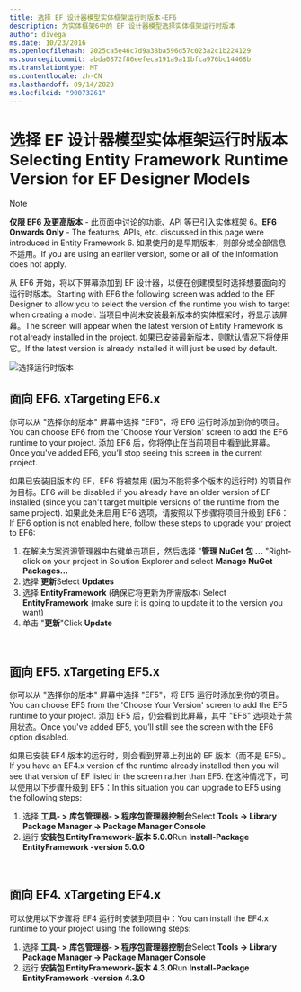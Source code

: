 ```yaml
---
title: 选择 EF 设计器模型实体框架运行时版本-EF6
description: 为实体框架6中的 EF 设计器模型选择实体框架运行时版本
author: divega
ms.date: 10/23/2016
ms.openlocfilehash: 2025ca5e46c7d9a38ba596d57c023a2c1b224129
ms.sourcegitcommit: abda0872f86eefeca191a9a11bfca976bc14468b
ms.translationtype: MT
ms.contentlocale: zh-CN
ms.lasthandoff: 09/14/2020
ms.locfileid: "90073261"
---
```

# <a name="selecting-entity-framework-runtime-version-for-ef-designer-models"></a><span data-ttu-id="92746-103">选择 EF 设计器模型实体框架运行时版本</span><span class="sxs-lookup"><span data-stu-id="92746-103">Selecting Entity Framework Runtime Version for EF Designer Models</span></span>
> [!NOTE]
> <span data-ttu-id="92746-104">**仅限 EF6 及更高版本** - 此页面中讨论的功能、API 等已引入实体框架 6。</span><span class="sxs-lookup"><span data-stu-id="92746-104">**EF6 Onwards Only** - The features, APIs, etc. discussed in this page were introduced in Entity Framework 6.</span></span> <span data-ttu-id="92746-105">如果使用的是早期版本，则部分或全部信息不适用。</span><span class="sxs-lookup"><span data-stu-id="92746-105">If you are using an earlier version, some or all of the information does not apply.</span></span>

<span data-ttu-id="92746-106">从 EF6 开始，将以下屏幕添加到 EF 设计器，以便在创建模型时选择想要面向的运行时版本。</span><span class="sxs-lookup"><span data-stu-id="92746-106">Starting with EF6 the following screen was added to the EF Designer to allow you to select the version of the runtime you wish to target when creating a model.</span></span> <span data-ttu-id="92746-107">当项目中尚未安装最新版本的实体框架时，将显示该屏幕。</span><span class="sxs-lookup"><span data-stu-id="92746-107">The screen will appear when the latest version of Entity Framework is not already installed in the project.</span></span> <span data-ttu-id="92746-108">如果已安装最新版本，则默认情况下将使用它。</span><span class="sxs-lookup"><span data-stu-id="92746-108">If the latest version is already installed it will just be used by default.</span></span>

![选择运行时版本](~/ef6/media/screen.png)

## <a name="targeting-ef6x"></a><span data-ttu-id="92746-110">面向 EF6. x</span><span class="sxs-lookup"><span data-stu-id="92746-110">Targeting EF6.x</span></span>

<span data-ttu-id="92746-111">你可以从 "选择你的版本" 屏幕中选择 "EF6"，将 EF6 运行时添加到你的项目。</span><span class="sxs-lookup"><span data-stu-id="92746-111">You can choose EF6 from the 'Choose Your Version' screen to add the EF6 runtime to your project.</span></span> <span data-ttu-id="92746-112">添加 EF6 后，你将停止在当前项目中看到此屏幕。</span><span class="sxs-lookup"><span data-stu-id="92746-112">Once you've added EF6, you’ll stop seeing this screen in the current project.</span></span>

<span data-ttu-id="92746-113">如果已安装旧版本的 EF，EF6 将被禁用 (因为不能将多个版本的运行时) 的项目作为目标。</span><span class="sxs-lookup"><span data-stu-id="92746-113">EF6 will be disabled if you already have an older version of EF installed (since you can't target multiple versions of the runtime from the same project).</span></span> <span data-ttu-id="92746-114">如果此处未启用 EF6 选项，请按照以下步骤将项目升级到 EF6：</span><span class="sxs-lookup"><span data-stu-id="92746-114">If EF6 option is not enabled here, follow these steps to upgrade your project to EF6:</span></span>

1.  <span data-ttu-id="92746-115">在解决方案资源管理器中右键单击项目，然后选择 "**管理 NuGet 包 ...** "</span><span class="sxs-lookup"><span data-stu-id="92746-115">Right-click on your project in Solution Explorer and select **Manage NuGet Packages...**</span></span>
2.  <span data-ttu-id="92746-116">选择 **更新**</span><span class="sxs-lookup"><span data-stu-id="92746-116">Select **Updates**</span></span>
3.  <span data-ttu-id="92746-117">选择 **EntityFramework** (确保它将更新为所需版本) </span><span class="sxs-lookup"><span data-stu-id="92746-117">Select **EntityFramework** (make sure it is going to update it to the version you want)</span></span>
4.  <span data-ttu-id="92746-118">单击 "**更新**"</span><span class="sxs-lookup"><span data-stu-id="92746-118">Click **Update**</span></span>

 

## <a name="targeting-ef5x"></a><span data-ttu-id="92746-119">面向 EF5. x</span><span class="sxs-lookup"><span data-stu-id="92746-119">Targeting EF5.x</span></span>

<span data-ttu-id="92746-120">你可以从 "选择你的版本" 屏幕中选择 "EF5"，将 EF5 运行时添加到你的项目。</span><span class="sxs-lookup"><span data-stu-id="92746-120">You can choose EF5 from the 'Choose Your Version' screen to add the EF5 runtime to your project.</span></span> <span data-ttu-id="92746-121">添加 EF5 后，仍会看到此屏幕，其中 "EF6" 选项处于禁用状态。</span><span class="sxs-lookup"><span data-stu-id="92746-121">Once you've added EF5, you’ll still see the screen with the EF6 option disabled.</span></span>

<span data-ttu-id="92746-122">如果已安装 EF4 版本的运行时，则会看到屏幕上列出的 EF 版本（而不是 EF5）。</span><span class="sxs-lookup"><span data-stu-id="92746-122">If you have an EF4.x version of the runtime already installed then you will see that version of EF listed in the screen rather than EF5.</span></span> <span data-ttu-id="92746-123">在这种情况下，可以使用以下步骤升级到 EF5：</span><span class="sxs-lookup"><span data-stu-id="92746-123">In this situation you can upgrade to EF5 using the following steps:</span></span>

1.  <span data-ttu-id="92746-124">选择 **工具- &gt; 库包管理器- &gt; 程序包管理器控制台**</span><span class="sxs-lookup"><span data-stu-id="92746-124">Select **Tools -&gt; Library Package Manager -&gt; Package Manager Console**</span></span>
2.  <span data-ttu-id="92746-125">运行 **安装包 EntityFramework-版本 5.0.0**</span><span class="sxs-lookup"><span data-stu-id="92746-125">Run **Install-Package EntityFramework -version 5.0.0**</span></span>

 

## <a name="targeting-ef4x"></a><span data-ttu-id="92746-126">面向 EF4. x</span><span class="sxs-lookup"><span data-stu-id="92746-126">Targeting EF4.x</span></span>

<span data-ttu-id="92746-127">可以使用以下步骤将 EF4 运行时安装到项目中：</span><span class="sxs-lookup"><span data-stu-id="92746-127">You can install the EF4.x runtime to your project using the following steps:</span></span>

1.  <span data-ttu-id="92746-128">选择 **工具- &gt; 库包管理器- &gt; 程序包管理器控制台**</span><span class="sxs-lookup"><span data-stu-id="92746-128">Select **Tools -&gt; Library Package Manager -&gt; Package Manager Console**</span></span>
2.  <span data-ttu-id="92746-129">运行 **安装包 EntityFramework-版本 4.3.0**</span><span class="sxs-lookup"><span data-stu-id="92746-129">Run **Install-Package EntityFramework -version 4.3.0**</span></span>
